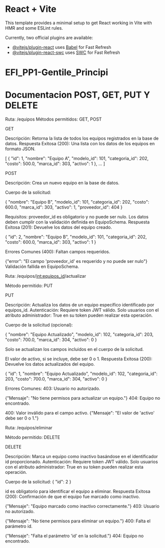 # React + Vite

This template provides a minimal setup to get React working in Vite with HMR and some ESLint rules.

Currently, two official plugins are available:

- [@vitejs/plugin-react](https://github.com/vitejs/vite-plugin-react/blob/main/packages/plugin-react/README.md) uses [Babel](https://babeljs.io/) for Fast Refresh
- [@vitejs/plugin-react-swc](https://github.com/vitejs/vite-plugin-react-swc) uses [SWC](https://swc.rs/) for Fast Refresh
# EFI_PP1-Gentile_Principi


# Documentacion POST, GET, PUT Y DELETE

Ruta: /equipos
Métodos permitidos: GET, POST

GET

Descripción: Retorna la lista de todos los equipos registrados en la base de datos.
Respuesta Exitosa (200): Una lista con los datos de los equipos en formato JSON.

[
  {
    "id": 1,
    "nombre": "Equipo A",
    "modelo_id": 101,
    "categoria_id": 202,
    "costo": 500.0,
    "marca_id": 303,
    "activo": 1
  },
  ...
]

POST

Descripción: Crea un nuevo equipo en la base de datos.

Cuerpo de la solicitud:

{
  "nombre": "Equipo B",
  "modelo_id": 101,
  "categoria_id": 202,
  "costo": 600.0,
  "marca_id": 303,
  "activo": 1,
  "proveedor_id": 404
}

Requisitos:
proveedor_id es obligatorio y no puede ser nulo.
Los datos deben cumplir con la validación definida en EquipoSchema.
Respuesta Exitosa (201): Devuelve los datos del equipo creado.

{
  "id": 2,
  "nombre": "Equipo B",
  "modelo_id": 101,
  "categoria_id": 202,
  "costo": 600.0,
  "marca_id": 303,
  "activo": 1
}

Errores Comunes (400):
Faltan campos requeridos.

{"error": "El campo 'proveedor_id' es requerido y no puede ser nulo"}
Validación fallida en EquipoSchema.

Ruta: /equipos/<int:equipos_id>/actualizar

Método permitido: PUT

PUT

Descripción: Actualiza los datos de un equipo específico identificado por equipos_id.
Autenticación: Requiere token JWT válido. Solo usuarios con el atributo administrador: True en su token pueden realizar esta operación.

Cuerpo de la solicitud (opcional):


{
  "nombre": "Equipo Actualizado",
  "modelo_id": 102,
  "categoria_id": 203,
  "costo": 700.0,
  "marca_id": 304,
  "activo": 0
}

Solo se actualizan los campos incluidos en el cuerpo de la solicitud.

El valor de activo, si se incluye, debe ser 0 o 1.
Respuesta Exitosa (200): Devuelve los datos actualizados del equipo.

{
  "id": 1,
  "nombre": "Equipo Actualizado",
  "modelo_id": 102,
  "categoria_id": 203,
  "costo": 700.0,
  "marca_id": 304,
  "activo": 0
}

Errores Comunes:
403: Usuario no autorizado.

{"Mensaje": "No tiene permisos para actualizar un equipo."}
404: Equipo no encontrado.

400: Valor inválido para el campo activo.
{"Mensaje": "El valor de 'activo' debe ser 0 o 1."}


Ruta: /equipos/eliminar

Método permitido: DELETE

DELETE

Descripción: Marca un equipo como inactivo basándose en el identificador id proporcionado.
Autenticación: Requiere token JWT válido. Solo usuarios con el atributo administrador: True en su token pueden realizar esta operación.

Cuerpo de la solicitud:
{
  "id": 2
}

id es obligatorio para identificar el equipo a eliminar.
Respuesta Exitosa (200): Confirmación de que el equipo fue marcado como inactivo.

{"Mensaje": "Equipo marcado como inactivo correctamente."}
403: Usuario no autorizado.

{"Mensaje": "No tiene permisos para eliminar un equipo."}
400: Falta el parámetro id.

{"Mensaje": "Falta el parámetro 'id' en la solicitud."}
404: Equipo no encontrado.
